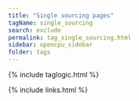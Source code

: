 ```yaml
---
title: "Single sourcing pages"
tagName: single_sourcing
search: exclude
permalink: tag_single_sourcing.html
sidebar: opencpu_sidebar
folder: tags
---
```

{% include taglogic.html %}

{% include links.html %}
